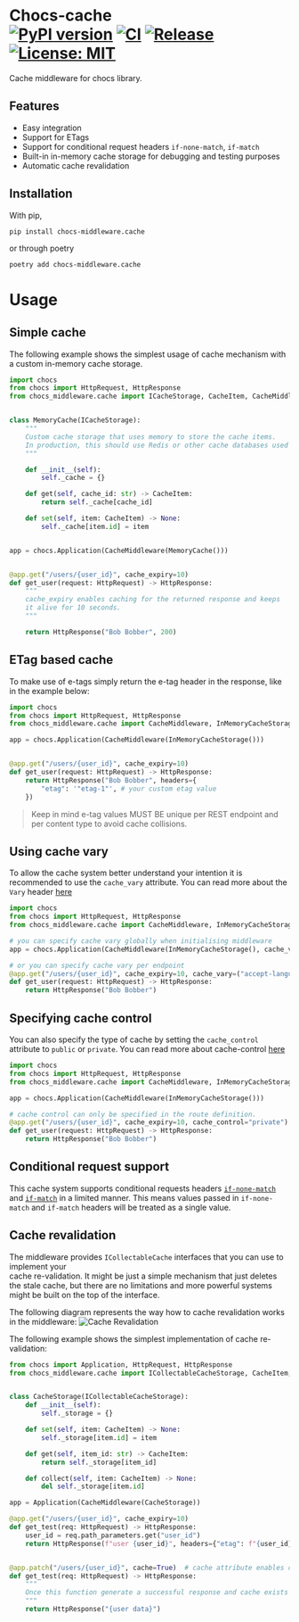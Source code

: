 # Chocs-cache <br> [![PyPI version](https://badge.fury.io/py/chocs-middleware.cache.svg)](https://pypi.org/project/chocs-middleware.cache/) [![CI](https://github.com/kodemore/chocs-cache/actions/workflows/main.yaml/badge.svg)](https://github.com/kodemore/chocs-cache/actions/workflows/main.yaml) [![Release](https://github.com/kodemore/chocs-cache/actions/workflows/release.yml/badge.svg)](https://github.com/kodemore/chocs-cache/actions/workflows/release.yml) [![License: MIT](https://img.shields.io/badge/License-MIT-yellow.svg)](https://opensource.org/licenses/MIT)
Cache middleware for chocs library.

## Features

- Easy integration
- Support for ETags
- Support for conditional request headers `if-none-match`, `if-match`
- Built-in in-memory cache storage for debugging and testing purposes
- Automatic cache revalidation

## Installation

With pip,
```shell
pip install chocs-middleware.cache
```
or through poetry
```shell
poetry add chocs-middleware.cache
```

# Usage

## Simple cache
The following example shows the simplest usage of cache mechanism with a custom
in-memory cache storage.

```python
import chocs
from chocs import HttpRequest, HttpResponse
from chocs_middleware.cache import ICacheStorage, CacheItem, CacheMiddleware


class MemoryCache(ICacheStorage):
    """
    Custom cache storage that uses memory to store the cache items.
    In production, this should use Redis or other cache databases used by your application.
    """

    def __init__(self):
        self._cache = {}

    def get(self, cache_id: str) -> CacheItem:
        return self._cache[cache_id]

    def set(self, item: CacheItem) -> None:
        self._cache[item.id] = item


app = chocs.Application(CacheMiddleware(MemoryCache()))


@app.get("/users/{user_id}", cache_expiry=10)
def get_user(request: HttpRequest) -> HttpResponse:
    """
    cache_expiry enables caching for the returned response and keeps
    it alive for 10 seconds. 
    """

    return HttpResponse("Bob Bobber", 200)
```

## ETag based cache

To make use of e-tags simply return the e-tag header in the response, like in the example below:

```python
import chocs
from chocs import HttpRequest, HttpResponse
from chocs_middleware.cache import CacheMiddleware, InMemoryCacheStorage

app = chocs.Application(CacheMiddleware(InMemoryCacheStorage()))


@app.get("/users/{user_id}", cache_expiry=10)
def get_user(request: HttpRequest) -> HttpResponse:
    return HttpResponse("Bob Bobber", headers={
        "etag": '"etag-1"', # your custom etag value
    })
```

> Keep in mind e-tag values MUST BE unique per REST endpoint and per content type to avoid cache collisions.

## Using cache vary

To allow the cache system better understand your intention it is recommended to use the `cache_vary` attribute.
You can read more about the `Vary` header [here](https://developer.mozilla.org/en-US/docs/Web/HTTP/Headers/Vary)

```python
import chocs
from chocs import HttpRequest, HttpResponse
from chocs_middleware.cache import CacheMiddleware, InMemoryCacheStorage

# you can specify cache vary globally when initialising middleware
app = chocs.Application(CacheMiddleware(InMemoryCacheStorage(), cache_vary=set("accept-language")))

# or you can specify cache vary per endpoint
@app.get("/users/{user_id}", cache_expiry=10, cache_vary=("accept-language", "x-custom-header"))
def get_user(request: HttpRequest) -> HttpResponse:
    return HttpResponse("Bob Bobber")
```

## Specifying cache control

You can also specify the type of cache by setting the `cache_control` attribute to `public` or `private`.
You can read more about cache-control [here](https://developer.mozilla.org/en-US/docs/Web/HTTP/Caching#types_of_caches)

```python
import chocs
from chocs import HttpRequest, HttpResponse
from chocs_middleware.cache import CacheMiddleware, InMemoryCacheStorage

app = chocs.Application(CacheMiddleware(InMemoryCacheStorage()))

# cache control can only be specified in the route definition.
@app.get("/users/{user_id}", cache_expiry=10, cache_control="private")
def get_user(request: HttpRequest) -> HttpResponse:
    return HttpResponse("Bob Bobber")
```

## Conditional request support

This cache system supports conditional requests headers [`if-none-match`](https://developer.mozilla.org/en-US/docs/Web/HTTP/Headers/If-None-Match) 
and [`if-match`](https://developer.mozilla.org/en-US/docs/Web/HTTP/Headers/If-Match) in a limited manner.
This means values passed in `if-none-match` and `if-match` headers will be treated as a single value.

## Cache revalidation

The middleware provides `ICollectableCache` interfaces that you can use to implement your  
cache re-validation. It might be just a simple mechanism that just deletes the stale cache, but
there are no limitations and more powerful systems might be built on the top of the interface.

The following diagram represents the way how to cache revalidation works in the middleware:
![Cache Revalidation](./docs/cache_revalidation.png)


The following example shows the simplest implementation of cache re-validation:

```python
from chocs import Application, HttpRequest, HttpResponse
from chocs_middleware.cache import ICollectableCacheStorage, CacheItem, CacheMiddleware


class CacheStorage(ICollectableCacheStorage):
    def __init__(self):
        self._storage = {}

    def set(self, item: CacheItem) -> None:
        self._storage[item.id] = item

    def get(self, item_id: str) -> CacheItem:
        return self._storage[item_id]

    def collect(self, item: CacheItem) -> None:
        del self._storage[item.id]

app = Application(CacheMiddleware(CacheStorage))

@app.get("/users/{user_id}", cache_expiry=10)
def get_test(req: HttpRequest) -> HttpResponse:
    user_id = req.path_parameters.get("user_id")
    return HttpResponse(f"user {user_id}", headers={"etag": f"{user_id}"})


@app.patch("/users/{user_id}", cache=True)  # cache attribute enables cache middleware for the endpoint, to collect stale data
def get_test(req: HttpRequest) -> HttpResponse:
    """
    Once this function generate a successful response and cache exists for the given user CacheStorage.collect is called
    """
    return HttpResponse("{user data}")
```
